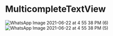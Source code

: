 # MulticompleteTextView
![WhatsApp Image 2021-06-22 at 4 55 38 PM (6)](https://user-images.githubusercontent.com/59532676/122918878-39dba200-d37d-11eb-8db4-802e724d7643.jpeg)
![WhatsApp Image 2021-06-22 at 4 55 38 PM (5)](https://user-images.githubusercontent.com/59532676/122918900-406a1980-d37d-11eb-9dc1-ef667ccda12d.jpeg)
